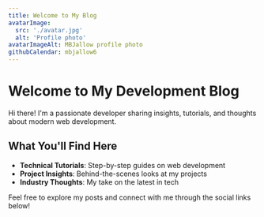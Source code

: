 ```yaml
---
title: Welcome to My Blog
avatarImage: 
  src: './avatar.jpg'
  alt: 'Profile photo'
avatarImageAlt: MBJallow profile photo
githubCalendar: mbjallow6
---
```


# Welcome to My Development Blog

Hi there! I'm a passionate developer sharing insights, tutorials, and thoughts about modern web development.

## What You'll Find Here

- **Technical Tutorials**: Step-by-step guides on web development
- **Project Insights**: Behind-the-scenes looks at my projects  
- **Industry Thoughts**: My take on the latest in tech

Feel free to explore my posts and connect with me through the social links below!
